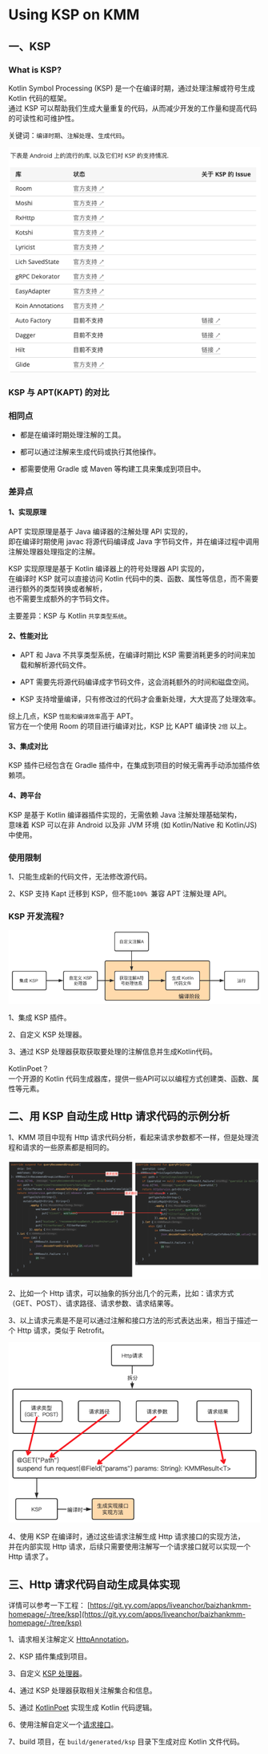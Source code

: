 # Using KSP on KMM

## 一、KSP

### What is KSP?

Kotlin Symbol Processing (KSP) 是一个在编译时期，通过处理注解或符号生成 Kotlin 代码的框架。<br />
通过 KSP 可以帮助我们生成大量重复的代码，从而减少开发的工作量和提高代码的可读性和可维护性。

关键词：`编译时期`、`注解处理`、`生成代码`。

![](data4.png)

### KSP 与 APT(KAPT) 的对比

### 相同点

* 都是在编译时期处理注解的工具。

* 都可以通过注解来生成代码或执行其他操作。

* 都需要使用 Gradle 或 Maven 等构建工具来集成到项目中。

### 差异点

#### 1、实现原理

APT 实现原理是基于 Java 编译器的注解处理 API 实现的，<br />
即在编译时期使用 javac 将源代码编译成 Java 字节码文件，并在编译过程中调用注解处理器处理指定的注解。

KSP 实现原理是基于 Kotlin 编译器上的符号处理器 API 实现的，<br />
在编译时 KSP 就可以直接访问 Kotlin 代码中的类、函数、属性等信息，而不需要进行额外的类型转换或者解析，<br />
也不需要生成额外的字节码文件。

主要差异：KSP 与 Kotlin `共享类型系统`。

#### 2、性能对比

* APT 和 Java 不共享类型系统，在编译时期比 KSP 需要消耗更多的时间来加载和解析源代码文件。

* APT 需要先将源代码编译成字节码文件，这会消耗额外的时间和磁盘空间。

* KSP 支持增量编译，只有修改过的代码才会重新处理，大大提高了处理效率。

综上几点，KSP `性能和编译效率`高于 APT。<br />
官方在一个使用 Room 的项目进行编译对比，KSP 比 KAPT 编译快 `2倍` 以上。

#### 3、集成对比

KSP 插件已经包含在 Gradle 插件中，在集成到项目的时候无需再手动添加插件依赖项。

#### 4、跨平台

KSP 是基于 Kotlin 编译器插件实现的，无需依赖 Java 注解处理基础架构，<br />
意味着 KSP 可以在非 Android 以及非 JVM 环境 (如 Kotlin/Native 和 Kotlin/JS) 中使用。

### 使用限制

1、只能生成新的代码文件，无法修改源代码。

2、KSP 支持 Kapt 迁移到 KSP，但不能`100% `兼容 APT 注解处理 API。

### KSP 开发流程?

![](data1.png)

1、集成 KSP 插件。

2、自定义 KSP 处理器。

3、通过 KSP 处理器获取获取要处理的注解信息并生成Kotlin代码。

KotlinPoet？<br />
一个开源的 Kotlin 代码生成器库，提供一些API可以以编程方式创建类、函数、属性等元素。

## 二、用 KSP 自动生成 Http 请求代码的示例分析

1、KMM 项目中现有 Http 请求代码分析，看起来请求参数都不一样，但是处理流程和请求的一些原素都是相同的。

![](data2.png)

2、比如一个 Http 请求，可以抽象的拆分出几个的元素，比如：请求方式（GET、POST）、请求路径、请求参数、请求结果等。

3、以上请求元素是不是可以通过注解和接口方法的形式表达出来，相当于描述一个 Http 请求，类似于 Retrofit。

![](data3.png)

4、使用 KSP 在编译时，通过这些请求注解生成 Http 请求接口的实现方法，<br />
并在内部实现 Http 请求，后续只需要使用注解写一个请求接口就可以实现一个 Http 请求了。

## 三、Http 请求代码自动生成具体实现

详情可以参考一下工程：
[https://git.yy.com/apps/liveanchor/baizhankmm-homepage/-/tree/ksp](https://git.yy.com/apps/liveanchor/baizhankmm-homepage/-/tree/ksp)

1、请求相关注解定义 [HttpAnnotation](https://git.yy.com/apps/liveanchor/baizhankmm-homepage/-/blob/ksp/anotation/src/commonMain/kotlin/kmm/baizhan/homepage/anotation/HttpAnnotation.kt)。

2、KSP 插件集成到项目。

3、自定义 [KSP 处理器](https://git.yy.com/apps/liveanchor/baizhankmm-homepage/-/blob/ksp/kspcompiler/src/main/kotlin/kmm/baizhan/homepage/kspcompiler/KspProcessorProvider.kt)。

4、通过 KSP 处理器获取相关注解集合和信息。

5、通过 [KotlinPoet](https://git.yy.com/apps/liveanchor/baizhankmm-homepage/-/blob/ksp/kspcompiler/src/main/kotlin/kmm/baizhan/homepage/kspcompiler/HttpImplGenerator.kt) 实现生成 Kotlin 代码逻辑。

6、使用注解自定义一个[请求接口](https://git.yy.com/apps/liveanchor/baizhankmm-homepage/-/blob/ksp/homepage/src/commonMain/kotlin/kmm/baizhan/homepage/http/IHttpRecommendApi.kt)。

7、build 项目，在 `build/generated/ksp` 目录下生成对应 Kotlin 文件代码。


